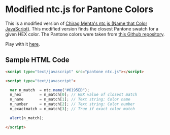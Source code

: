 # Modified ntc.js for Pantone Colors
This is a modified version of [Chirag Mehta's ntc js (Name that Color JavaScript)](http://chir.ag/projects/ntc/). This modified version finds the closest Pantone swatch for a given HEX color. The Pantone colors were taken from [this Github repository](https://github.com/Margaret2/pantone-colors).

Play with it [here](https://annasthms.github.io/pantone/index.html).

## Sample HTML Code
```html
<script type="text/javascript" src="pantone ntc.js"></script>

<script type="text/javascript">

  var n_match  = ntc.name("#6195ED");
  n_hex        = n_match[0]; // HEX value of closest match
  n_name       = n_match[1]; // Text string: Color name
  n_number     = n_match[2]; // Text string: Color number
  n_exactmatch = n_match[3]; // True if exact color match

  alert(n_match);

</script>
```
